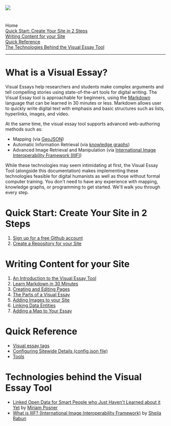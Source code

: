 <a href="https://juncture-digital.org"><img src="https://gitcdn.link/cdn/jstor-labs/juncture/main/images/ve-button.png"></a>

<param ve-config title="Documentation" component="default" class="documentation" fixed-header>

#

Home <br />
[Quick Start: Create Your Site in 2 Steps](#create-site) <br />
[Writing Content for your Site](#writing-content) <br />
[Quick Reference](#quick-reference) <br />
[The Technologies Behind the Visual Essay Tool](#more-about-technologies) <br />
___

# What is a Visual Essay?
<param id="what-is-visual-essay">

Visual Essays help researchers and students make complex arguments and tell compelling stories using state-of-the-art tools for digital writing. The Visual Essay tool is approachable for beginners, using the [Markdown](https://www.markdownguide.org/getting-started/) language that can be learned in 30 minutes or less. Markdown allows user to quickly write digital text with emphasis and basic structures such as lists, hyperlinks, images, and video. 

At the same time, the visual essay tool supports advanced web-authoring methods such as:

* Mapping (via [GeoJSON](https://en.wikipedia.org/wiki/GeoJSON))
* Automatic Information Retrieval (via [knowledge graphs](https://en.wikipedia.org/wiki/Knowledge_graph))
* Advanced Image Retrieval and Manipulation (via [International Image Interoperability Framework (IIIF)](https://en.wikipedia.org/wiki/International_Image_Interoperability_Framework))

While these technologies may seem intimidating at first, the Visual Essay Tool (alongside this documentation) makes implementing these technologies feasible for digital humanists as well as those without formal computer training. You don't need to have any experience with mapping, knowledge graphs, or programming to get started. We'll walk you through every step.

# Quick Start: Create Your Site in 2 Steps
<param id="create-site">

1. [Sign up for a free Github account](https://github.com/join)
2. [Create a Repository for your Site](create-repo)

# Writing Content for your Site
<param id="writing-content">

1. [An Introduction to the Visual Essay Tool](authoring-intro)
2. [Learn Markdown in 30 Minutes](markdown)
3. [Creating and Editing Pages](create-and-edit-pages)
4. [The Parts of a Visual Essay](parts-of-essay)
5. [Adding Images to your Site](create-images)
6. [Linking Data Entities](linking-data)
7. [Adding a Map to Your Essay](adding-maps)

# Quick Reference
<param id="quick-reference">

* [Visual essay tags](tags)
* [Configuring Sitewide Details (config.json file)](config-file-description)
* [Tools](tools)

# Technologies behind the Visual Essay Tool
<param id="more-about-technologies">

* [Linked Open Data for Smart People who Just Haven't Learned about it Yet](https://www.youtube.com/watch?v=VZBpFiLbi-Y) by [Miriam Posner](https://miriamposner.com/)
* [What is IIIF? (International Image Interoperability Framework)](https://www.youtube.com/watch?v=8LiNbf4ELZM) by [Sheila Rabun](https://orcid.org/0000-0002-1196-6279)
